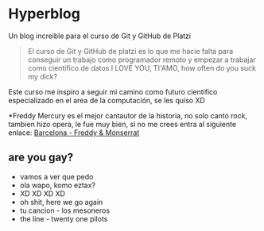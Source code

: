# Hyperblog
Un blog increible para el curso de Git y GitHub de Platzi
> El curso de Git y GitHub de platzi es lo que me hacie falta para conseguir un trabajo como programador remoto y empezar a trabajar como cientifico de datos
> I LOVE YOU, TI'AMO, how often do you suck my dick?

Este curso me inspiro a seguir mi camino como futuro cientifico especializado en el area de la computación, se les quiso XD

*Freddy Mercury es el mejor cantautor de la historia, no solo canto rock, tambien hizo opera, le fue muy bien, si no me crees entra al siguiente enlace: [Barcelona - Freddy & Monserrat](https://www.youtube.com/watch?v=Y1fiOJDXA-E&pp=ygUsYmFyY2Vsb25hIGZyZWRkaWUgbWVyY3VyeSBtb250c2VycmF0IGNhYmFsbGU%3D)

## are you gay?
* vamos a ver que pedo 
* ola wapo, komo eztax?
* XD XD XD XD
* oh shit, here we go again 
* tu cancion - los mesoneros 
* the line - twenty one pilots
